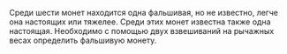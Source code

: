 Среди шести монет находится одна фальшивая, но не известно, легче она настоящих или тяжелее. Среди этих монет известна также одна настоящая. Необходимо с помощью двух взвешиваний на рычажных весах определить фальшивую монету.